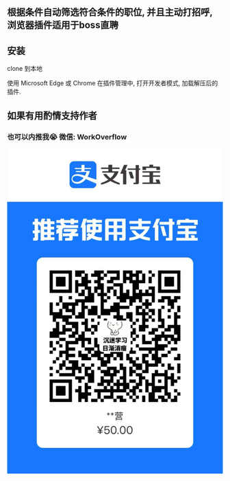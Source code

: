 ## 根据条件自动筛选符合条件的职位, 并且主动打招呼, 浏览器插件适用于boss直聘


## 安装

clone 到本地

使用 Microsoft Edge 或 Chrome 在插件管理中, 打开开发者模式, 加载解压后的插件.

## 如果有用酌情支持作者
### 也可以内推我😭 微信: WorkOverflow

![img.png](img.png)